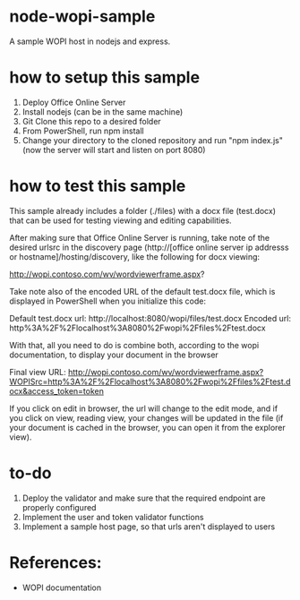 # node-wopi-sample
A sample WOPI host in nodejs and express.

# how to setup this sample
1. Deploy Office Online Server
2. Install nodejs (can be in the same machine)
3. Git Clone this repo to a desired folder
4. From PowerShell, run npm install
5. Change your directory to the cloned repository and run "npm index.js" (now the server will start and listen on port 8080)

# how to test this sample
This sample already includes a folder (./files) with a docx file (test.docx) that can be used for testing viewing and editing capabilities.

After making sure that Office Online Server is running, take note of the desired urlsrc in the discovery page (http://[office online server ip addresss or hostname]/hosting/discovery, like the following for docx viewing:

http://wopi.contoso.com/wv/wordviewerframe.aspx?

Take note also of the encoded URL of the default test.docx file, which is displayed in PowerShell when you initialize this code:

Default test.docx url: http://localhost:8080/wopi/files/test.docx
Encoded url: http%3A%2F%2Flocalhost%3A8080%2Fwopi%2Ffiles%2Ftest.docx

With that, all you need to do is combine both, according to the wopi documentation, to display your document in the browser

Final view URL: http://wopi.contoso.com/wv/wordviewerframe.aspx?WOPISrc=http%3A%2F%2Flocalhost%3A8080%2Fwopi%2Ffiles%2Ftest.docx&access_token=token

If you click on edit in browser, the url will change to the edit mode, and if you click on view, reading view, your changes will be updated in the file (if your document is cached in the browser, you can open it from the explorer view).

# to-do
1. Deploy the validator and make sure that the required endpoint are properly configured
2. Implement the user and token validator functions
3. Implement a sample host page, so that urls aren't displayed to users

# References:
* WOPI documentation
